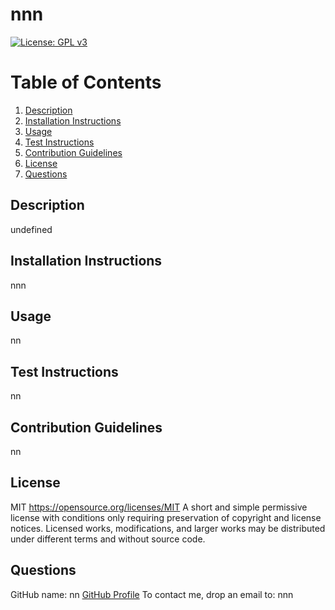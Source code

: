 # nnn
[![License: GPL v3](https://img.shields.io/badge/License-MIT-orange)](https://www.gnu.org/licenses/gpl-3.0)
# Table of Contents
1. [Description](#description)
2. [Installation Instructions](#install)
3. [Usage](#usage)
4. [Test Instructions](#test)
5. [Contribution Guidelines](#contribution)
6. [License](#license)
7. [Questions](#questions)
## Description <a name="description"></a>
undefined
## Installation Instructions <a name="install"></a>
nnn
## Usage <a name="usage"></a>
nn
## Test Instructions <a name="test"></a>
nn
## Contribution Guidelines <a name="contribution"></a>
nn
## License <a name="license"></a>
MIT https://opensource.org/licenses/MIT
A short and simple permissive license with conditions only requiring preservation of copyright and license notices. Licensed works, modifications, and larger works may be distributed under different terms and without source code.
## Questions <a name="questions"></a>
GitHub name: nn
[GitHub Profile](https://github.com/nn)
To contact me, drop an email to: nnn